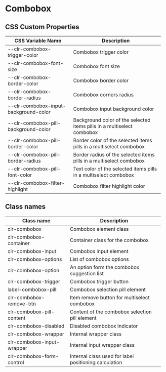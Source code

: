 # Combobox

## CSS Custom Properties

| CSS Variable Name                     | Description                                                            |
| ------------------------------------- | ---------------------------------------------------------------------- |
| --clr-combobox-trigger-color          | Combobox trigger color                                                 |
| --clr-combobox-font-size              | Combobox font size                                                     |
| --clr-combobox-border-color           | Combobox border color                                                  |
| --clr-combobox-border-radius          | Combobox corners radius                                                |
| --clr-combobox-input-background-color | Combobox input background color                                        |
| --clr-combobox-pill-background-color  | Background color of the selected items pills in a multiselect combobox |
| --clr-combobox-pill-border-color      | Border color of the selected items pills in a multiselect combobox     |
| --clr-combobox-pill-border-radius     | Border radius of the selected items pills in a multiselect combobox    |
| --clr-combobox-pill-font-color        | Text color of the selected items pills in a multiselect combobox       |
| --clr-combobox-filter-highlight       | Combobox filter highlight color                                        |

## Class names

| Class name                 | Description                                           |
| -------------------------- | ----------------------------------------------------- |
| clr-combobox               | Combobox element class                                |
| clr-combobox-container     | Container class for the combobox                      |
| clr-combobox-input         | Combobox input element                                |
| clr-combobox-options       | List of combobox options                              |
| clr-combobox-option        | An option form the combobox suggestion list           |
| clr-combobox-trigger       | Combobox trigger button                               |
| label-combobox-pill        | Combobox selection pill element                       |
| clr-combobox-remove-btn    | Item remove button for multiselect combobox           |
| clr-combobox-pill-content  | Content of the combobox selection pill element        |
| clr-combobox-disabled      | Disabled combobox indicator                           |
| clr-combobox-wrapper       | Internal wrapper class                                |
| clr-combobox-input-wrapper | Internal input wrapper class                          |
| clr-combobox-form-control  | Internal class used for label positioning calculation |
